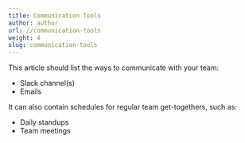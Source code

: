 ```yaml
---
title: Communication Tools
author: author
url: //communication-tools
weight: 4
slug: communication-tools
---
```


This article should list the ways to communicate with your team:
* Slack channel(s)
* Emails

It can also contain schedules for regular team get-togethers, such as:
* Daily standups
* Team meetings
